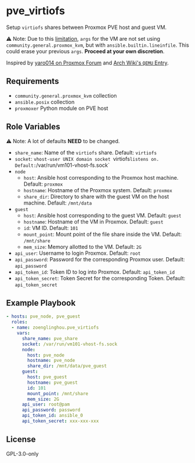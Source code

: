 pve_virtiofs
=========

Setup `virtiofs` shares between Proxmox PVE host and guest VM.

⚠️ Note: Due to this [limitation](https://github.com/ansible-collections/community.general/issues/1641), `args` for the VM are not set using `community.general.proxmox_kvm`, but with `ansible.builtin.lineinfile`. This could erase your previous `args`. **Proceed at your own discretion**.

Inspired by [yaro014 on Proxmox Forum](https://forum.proxmox.com/threads/virtiofs-support.77889/) and [Arch Wiki's `QEMU` Entry](https://wiki.archlinux.org/title/QEMU#Host_file_sharing_with_virtiofsd).

Requirements
------------

- `community.general.proxmox_kvm` collection
- `ansible.posix` collection
- `proxmoxer` Python module on PVE host

Role Variables
--------------

⚠️ Note: A lot of defaults **NEED** to be changed.

- `share_name`: Name of the `virtiofs` share. Default: `virtiofs`
- `socket`: `vhost-user UNIX domain socket `virtiofs` listens on. Default: `/var/run/vm101-vhost-fs.sock`
- `node`
  - `host`: Ansible host corresponding to the Proxmox host machine. Default: `proxmox`
  - `hostname`: Hostname of the Proxmox system. Default: `proxmox`
  - `share_dir`: Directory to share with the guest VM on the host machine. Default: `/mnt/data`
- `guest`
  - `host`: Ansible host corresponding to the guest VM. Default: `guest`
  - `hostname`: Hostname of the VM in Proxmox. Default: `guest`
  - `id`: VM ID. Default: `101`
  - `mount_point`: Mount point of the file share inside the VM. Default: `/mnt/share`
  - `mem_size`: Memory allotted to the VM. Default: `2G`
- `api_user`: Username to login Proxmox. Default: `root`
- `api_password`: Password for the corresponding Proxmox user. Default: `api_password`
- `api_token_id`: Token ID to log into Proxmox. Default: `api_token_id`
- `api_token_secret`: Token Secret for the corresponding Token. Default: `api_token_secret`

Example Playbook
----------------

```yaml
- hosts: pve_node, pve_guest
  roles:
  - name: zoenglinghou.pve_virtiofs
    vars:
      share_name: pve_share
      socket: /var/run/vm101-vhost-fs.sock
      node:
        host: pve_node
        hostname: pve_node
        share_dir: /mnt/data/pve_guest
      guest:
        host: pve_guest
        hostname: pve_guest
        id: 101
        mount_point: /mnt/share
        mem_size: 2G
      api_user: root@pam
      api_password: password
      api_token_id: ansible_0
      api_token_secret: xxx-xxx-xxx
```

License
-------

GPL-3.0-only
